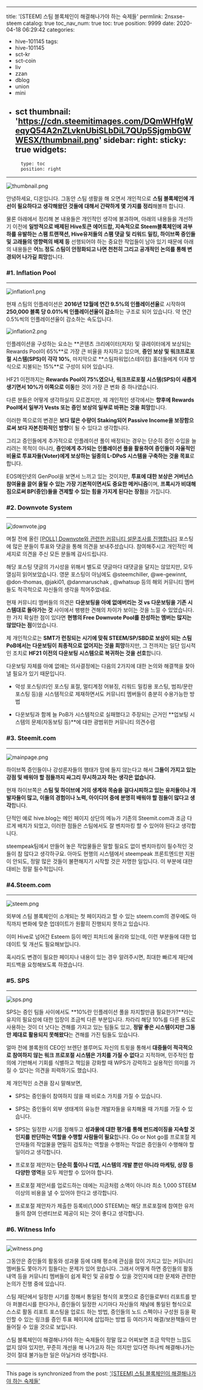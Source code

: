 
---
title: '[STEEM] 스팀 블록체인이 해결해나가야 하는 숙제들'
permlink: 2nsxse-steem
catalog: true
toc_nav_num: true
toc: true
position: 9999
date: 2020-04-18 06:29:42
categories:
- hive-101145
tags:
- hive-101145
- sct-kr
- sct-coin
- liv
- zzan
- dblog
- union
- mini
- sct
thumbnail: 'https://cdn.steemitimages.com/DQmWHfgWeqyQ54A2nZLvknUbiSLbDiL7QUp5SjgmbGWWESX/thumbnail.png'
sidebar:
    right:
        sticky: true
widgets:
    -
        type: toc
        position: right
---


![thumbnail.png](https://cdn.steemitimages.com/DQmWHfgWeqyQ54A2nZLvknUbiSLbDiL7QUp5SjgmbGWWESX/thumbnail.png)

안녕하세요, 디온입니다. 그동안 스팀 생활을 해 오면서 개인적으로 **스팀 블록체인에 개선이 필요하다고 생각해왔던 것들에 대해서 간략하게 몇 가지를 정리**해볼까 합니다. 

물론 아래에서 정리해 본 내용들은 개인적인 생각에 불과하며, 아래의 내용들을 개선하기 이전에 **일방적으로 배제된 Hive토큰 에어드랍, 지속적으로 Steem블록체인에 과부하를 유발하는 스팸 트랜잭션, Hive유저들의 스팸 댓글 및 리워드 밀킹, 하이브쪽 증인들 및 고래들의 영향력의 배제 등** 선행되어야 하는 중요한 작업들이 남아 있기 때문에 아래의 내용들은 **어느 정도 스팀이 안정화되고 나면 천천히 그리고 공개적인 논의를 통해 변경되어 나가길 희망**합니다.

### #1. Inflation Pool
---
![inflation1.png](https://cdn.steemitimages.com/DQmQJCktTFGw4dDuRYdW5iTkge9RF68NTXVPQ9PkKKGed48/inflation1.png)

현재 스팀의 인플레이션은 **2016년 12월에 연간 9.5%의 인플레이션율**로 시작하여 **250,000 블록 당 0.01%씩 인플레이션율이 감소**하는 구조로 되어 있습니다. 약 연간 0.5%씩의 인플레이션율이 감소하는 속도입니다. 

![inflation2.png](https://cdn.steemitimages.com/DQmfH28M64gbhAbm27u4rzFPibcdGNBo3FTjpENe1Rq2kak/inflation2.png)

인플레이션을 구성하는 요소는 **콘텐츠 크리에이터(저자) 및 큐레이터에게 보상되는 Rewards Pool이 65%**로 가장 큰 비율을 차지하고 있으며, **증인 보상 및 워크프로포절 시스템(SPS)이 각각 10%**, 마지막으로 **스팀파워업(스테이킹) 홀더들에게 이자 방식으로 지불되는 15%**로 구성이 되어 있습니다.

HF21 이전까지는 **Rewards Pool이 75%였으나, 워크프로포절 시스템(SPS)이 새롭게 생기면서 10%가 이쪽으로 이동**한 것이 가장 큰 변화 중 하나였습니다.

다른 분들은 어떻게 생각하실지 모르겠지만, 제 개인적인 생각에서는 **향후에 Rewards Pool에서 일부가 Vests 또는 증인 보상의 일부로 바뀌는 것을 희망**합니다.

이러한 쪽으로의 변경은 **보다 많은 수량이 Staking되어 Passive Income을 보장함으로써 보다 자본친화적인 방향**이 될 수 있다고 생각합니다.

그리고 증인들에게 추가적으로 인플레이션 풀이 배정되는 경우는 단순히 증인 수입을 늘리려는 목적이 아니라, **증인에게 추가되는 인플레이션 풀을 활용하여 증인들이 자율적인 비율로 투표자들(Voter)에게 보상하는 일종의 L-DPoS 시스템을 구축하는 것을 목표**로 합니다.

EOS메인넷의 GenPool을 보면서 느끼고 있는 것이지만, **투표에 대한 보상은 거버넌스 참여율을 끌어 올릴 수 있는 가장 기본적이면서도 중요한 메커니즘**이며, **프록시가 비대해짐으로써 BP(증인)들을 견제할 수 있는 힘을 가지게 된다는 장점**을 가집니다.

### #2. Downvote System
---
![downvote.jpg](https://cdn.steemitimages.com/DQmbwkHhQvXn6aaxve52KbmfUu8aUvMKTeBfyU8qSixNJ6V/downvote.jpg)

며칠 전에 올린 [[POLL] Downvote와 관련한 커뮤니티 설문조사를 진행합니다](https://steemit.com/hive-101145/@donekim/poll-downvote) 포스팅에 많은 분들이 투표와 댓글을 통해 의견을 보내주셨습니다. 참여해주시고 개인적인 메세지로 의견을 주신 모든 분들께 감사드립니다.

해당 포스팅 댓글의 가시성을 위해서 별도로 댓글마다 대댓글을 달지는 않았지만, 모두 열심히 읽어보았습니다. 영문 포스팅이 아님에도 @steemchiller, @we-gewinnt, @don-thomas, @jaki01, @danmaruschak , @whatsup 등의 해외 커뮤니티 멤버들도 적극적으로 자신들의 생각을 적어주었네요.

현재 커뮤니티 멤버들의 의견은 **다운보팅을 아예 없애버리는 것 vs 다운보팅을 기존 시스템대로 돌아가는 것** 사이에서 팽팽한 견해의 차이가 보이는 것을 느낄 수 있었습니다. 한 가지 확실한 점이 있다면 **현행의 Free Downvote Pool를 찬성하는 멤버는 많지는 않았다는 점**이었습니다.

제 개인적으로는 **SMT가 런칭되는 시기에 맞춰 STEEM/SP/SBD로 보상이 되는 스팀 PoB에서는 다운보팅이 최종적으로 없어지는 것을 희망**하지만, 그 전까지는 일단 임시적인 조치로 **HF21 이전의 다운보팅 시스템으로 복귀하는 것을 선호**합니다. 

다운보팅 자체를 아예 없애는 의사결정에는 다음의 2가지에 대한 논의와 해결책을 찾아낼 필요가 있기 때문입니다.

- 악성 포스팅(타인 포스팅 표절, 멀티계정 어뷰징, 리워드 밀킹용 포스팅, 범죄/문란 포스팅 등)을 시스템적으로 제재하면서도 커뮤니티 멤버들이 충분히 수용가능한 방법

- 다운보팅과 함께 늘 PoB가 시스템적으로 실패했다고 주장되는 근거인 **업보팅 시스템의 문제(자동보팅 등)**에 대한 광범위한 커뮤니티 의견수렴


### #3. Steemit.com
---

![mainpage.png](https://cdn.steemitimages.com/DQmdeT2pzaJX9vrFpWGMuCyqMKe8it7bip9XFyvdatKkUaX/mainpage.png)

하이브쪽 증인들이나 강성론자들의 행태가 맘에 들지 않는다고 해서 **그들이 가지고 있는 강점 및 배워야 할 점들까지 싸그리 무시하고자 하는 생각은 없습니다.**

현재 하이브쪽은 **스팀 및 하이브에 거의 생계와 목숨을 걸다시피하고 있는 유저들이나 개발자들이 많고, 이들의 경험이나 노력, 아이디어 중에 분명히 배워야 할 점들이 많다고 생각**합니다.

단적인 예로 hive.blog는 메인 페이지 상단의 메뉴가 기존의 Steemit.com과 조금 다르게 배치가 되었고, 이러한 점들은 스팀에서도 잘 벤치마킹 할 수 있어야 된다고 생각합니다. 

steempeak팀에서 만들어 놓은 작업물들은 말할 필요도 없이 벤치마킹이 필수적인 것들이 참 많다고 생각하구요. 아마도 현행의 시스템에서 steempeak 프론트엔드만 지원이 안되도, 정말 많은 것들이 불편해지기 시작할 것은 자명한 일입니다. 이 부분에 대한 대비는 정말 필수적입니다.


### #4.Steem.com
---

![steem.png](https://cdn.steemitimages.com/DQmVWE79YLKhdZNiSWuVAGVmqnLvrGKGXjgshEx9WhREvQD/steem.png)

외부에 스팀 블록체인이 소개되는 첫 페이지라고 할 수 있는 steem.com의 경우에도 아직까지 변화에 맞춘 업데이트가 원활히 진행되지 못하고 있습니다. 

이미 Hive로 넘어간 Esteem 등이 메인 피처드에 올라와 있는데, 이런 부분들에 대한 업데이트 및 개선도 필요해보입니다.

혹시라도 변경이 필요한 페이지나 내용이 있는 경우 알려주시면, 최대한 빠르게 재단에 피드백을 요청해보도록 하겠습니다.


### #5. SPS
---

![sps.png](https://cdn.steemitimages.com/DQmcZ1h1QMYWzbCUmdVuX2qsgBBcVgAwkhtdD4TLGvxWce8/sps.png)

SPS는 증인 팀들 사이에서도 **10%란 인플레이션 풀을 차지할만큼 필요한가?**라는 유지의 필요성에 대한 입장이 조금씩 다른 부분입니다. 차라리 해당 10%를 다른 용도로 사용하는 것이 더 낫다는 견해를 가지고 있는 팀들도 있고, **정말 좋은 시스템이지만 그동안 제대로 활용되지 못해왔다**는 견해를 가진 팀들도 있습니다.

얼마 전에 블록원의 CEO인 브렌단 블루머도 자신의 트윗을 통해서 **대중들이 적극적으로 참여하지 않는 워크 프로포절 시스템은 가치를 가질 수 없다**고 지적하며, 민주적인 합의에 기반해서 기회를 식별하고 책임을 강화할 때 WPS가 강력하고 실용적인 의미를 가질 수 있다는 의견을 피력하기도 했습니다.

제 개인적인 소견을 잠시 말해보면, 

- SPS는 증인들이 참여하지 않을 때 비로소 가치를 가질 수 있습니다.

- SPS는 증인들이 외부 생태계의 유능한 개발자들을 유치해올 때 가치를 가질 수 있습니다.

- SPS는 일정한 시기를 정해두고 **성과물에 대한 평가를 통해 펀드레이징을 지속할 것인지를 판단하는 역할을 수행할 사람들이 필요**합니다. Go or Not go를 프로포절 제안자들의 작업물을 면밀히 검토하는 역할을 수행하는 작업은 증인들이 수행해야 할 일이라고 생각합니다.

- 프로포절 제안자는 **단순히 툴이나 디앱, 시스템의 개발 뿐만 아니라 마케팅, 상장 등 다양한 영역**을 모두 제안할 수 있어야 합니다.

- 프로포절 제안서를 업로드하는 데에는 지금처럼 소액이 아니라 최소 1,000 STEEM 이상의 비용을 낼 수 있어야 한다고 생각합니다. 

- 프로포절 제안자가 제출한 등록비(1,000 STEEM)는 해당 프로포절에 참여한 유저들의 참여 인센티브로 제공이 되는 것이 좋다고 생각합니다.




### #6. Witness Info
---

![witness.png](https://cdn.steemitimages.com/DQmdQDZQ6kVkcZM8DTKcpsvMufBnuecayt2q8K8XUoWAU2n/witness.png)

그동안은 증인들의 활동와 성과물 등에 대해 평소에 관심을 많이 가지고 있는 커뮤니티 멤버들도 쫓아가기 힘들다는 문제가 있어 왔습니다. 그래서 어떻게 하면 증인들의 활동 내역 등을 커뮤니티 멤버들이 쉽게 확인 및 공유할 수 있을 것인지에 대한 문제와 관련한 논의가 진행 중에 있습니다.

스팀 재단에서 일정한 시기를 정해서 통일된 형식의 포맷으로 증인들로부터 리포트를 받아 퍼블리시를 한다거나, 증인들이 일정한 시기마다 자신들의 채널에 통일된 형식으로 스스로 활동 리포트 포스팅을 업로드 하는 방법, 증인들의 노드 스펙이나 구성원 등을 확인할 수 있는 링크를 증인 투표 페이지에 삽입하는 방법 등 여러가지 해결/보완책들이 만들어질 수 있을 것으로 보입니다.

스팀 블록체인이 해결해나가야 하는 숙제들이 정말 많고 어찌보면 조금 막막한 느낌도 없지 않아 있지만, 꾸준히 개선을 해 나가고자 하는 의지만 있다면 하나씩 해결해나가는 것이 절대 불가능한 일은 아닐거라 생각합니다.

- - -

This page is synchronized from the post: ['[STEEM] 스팀 블록체인이 해결해나가야 하는 숙제들'](https://steemit.com/@donekim/2nsxse-steem)
